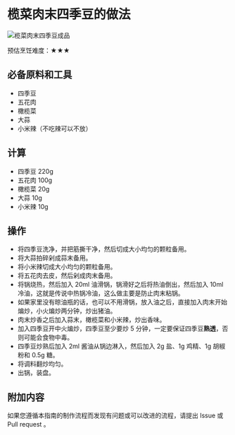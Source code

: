 # 榄菜肉末四季豆的做法

![榄菜肉末四季豆成品](IMG-20240913214335893.JPG)

预估烹饪难度：★★★

## 必备原料和工具

* 四季豆
* 五花肉
* 橄榄菜
* 大蒜
* 小米辣（不吃辣可以不放）

## 计算

* 四季豆 220g
* 五花肉 100g
* 橄榄菜 20g
* 大蒜 10g
* 小米辣 10g

## 操作

* 将四季豆洗净，并把筋撕干净，然后切成大小均匀的颗粒备用。
* 将大蒜拍碎剁成蒜末备用。
* 将小米辣切成大小均匀的颗粒备用。
* 将五花肉去皮，然后剁成肉末备用。
* 将锅烧热，然后加入 20ml 油滑锅，锅滑好之后将热油倒出，然后加入 10ml 冷油，这就是传说中热锅冷油，这么做主要是防止肉末粘锅。
* 如果家里没有晾油瓶的话，也可以不用滑锅，放入油之后，直接加入肉末开始煸炒，小火煸炒两分钟，炒出猪油。
* 肉末炒香之后加入蒜末，橄榄菜和小米辣，炒出香味。
* 加入四季豆开中火煸炒，四季豆至少要炒 5 分钟，一定要保证四季豆**熟透**，否则可能会食物中毒。
* 四季豆炒熟后加入 2ml 酱油从锅边淋入，然后加入 2g 盐、1g 鸡精、1g 胡椒粉和 0.5g 糖。
* 将调料翻炒均匀。
* 出锅，装盘。

## 附加内容

如果您遵循本指南的制作流程而发现有问题或可以改进的流程，请提出 Issue 或 Pull request 。
